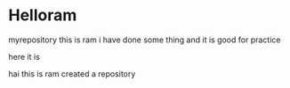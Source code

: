 # Helloram
myrepository
this is ram i have done some thing
and it is good for practice

here it is

hai this is ram created a repository

